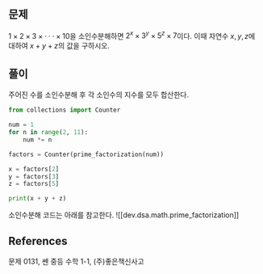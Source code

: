 
## 문제
$1 \times 2 \times 3 \times ··· \times 10$을 소인수분해하면 $2^x \times 3^y \times 5^z \times 7$이다. 이때 자연수 $x, y, z$에 대하여 $x+y+z$의 값을 구하시오.

## 풀이
주어진 수를 소인수분해 후 각 소인수의 지수를 모두 합산한다.

```python
from collections import Counter

num = 1
for n in range(2, 11):
    num *= n

factors = Counter(prime_factorization(num))

x = factors[2]
y = factors[3]
z = factors[5]

print(x + y + z)
```

소인수분해 코드는 아래를 참고한다.
![[dev.dsa.math.prime_factorization]]

## References
문제 0131, 쎈 중등 수학 1-1, (주)좋은책신사고